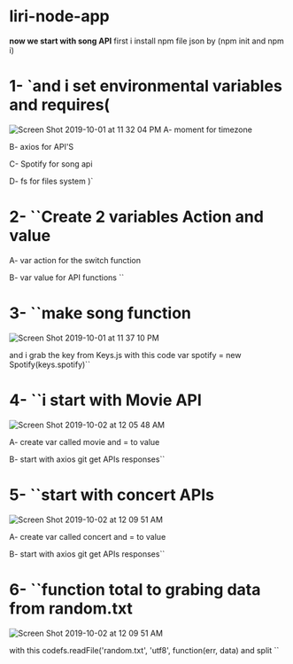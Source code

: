 # liri-node-app
**now we start with song API**
first i install npm file json by (npm init and npm i)

# 1-    `and i set environmental variables and requires(
![Screen Shot 2019-10-01 at 11 32 04 PM](https://user-images.githubusercontent.com/25970156/66020657-61a21c80-e4ad-11e9-818e-7310e7738e08.png)
A- moment for timezone 

B- axios for API'S 

C- Spotify for song api

D- fs for files system )`


# 2- ``Create 2 variables Action and value 

A- var action for the switch function

B-  var value for API functions ``



# 3- ``make song function
![Screen Shot 2019-10-01 at 11 37 10 PM](https://user-images.githubusercontent.com/25970156/66020719-aa59d580-e4ad-11e9-9563-dc01d87b02a4.png)

and i grab the key from Keys.js
with this code 
var spotify = new Spotify(keys.spotify)``



# 4- ``i start with Movie API 
![Screen Shot 2019-10-02 at 12 05 48 AM](https://user-images.githubusercontent.com/25970156/66020759-cf4e4880-e4ad-11e9-8ae3-408e3bb24536.png)

A- create var called movie and = to value

B- start with axios git get APIs responses``


# 5- ``start with concert APIs 
![Screen Shot 2019-10-02 at 12 09 51 AM](https://user-images.githubusercontent.com/25970156/66020848-2b18d180-e4ae-11e9-939f-327a6b2de2b0.png)


A- create var called concert and = to value

B- start with axios git get APIs responses``

# 6- ``function total to grabing data from random.txt
![Screen Shot 2019-10-02 at 12 09 51 AM](https://user-images.githubusercontent.com/25970156/66020785-ea20bd00-e4ad-11e9-9d94-ac53c29f606e.png)

with this codefs.readFile('random.txt', 'utf8', function(err, data) and split ``
